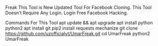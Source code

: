 Freak
This Tool is New Updated Tool
For Facebook Cloning.
This Tool Doesn't Require Any Login.
Login Free Facebook Hacking.




Commands For This Tool
apt update && apt upgrade
apt install python python2
apt install git
pip2 install requests mechanize
git clone https://github.com/uzofficialyt/UmarFreak.git
cd UmarFreak
python2 UmarFreak
